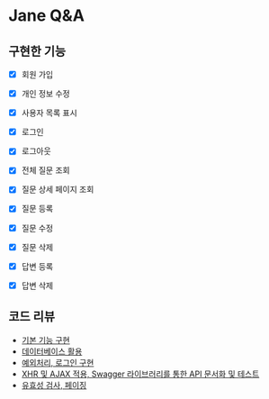 # Jane Q&A

## 구현한 기능

- [x] 회원 가입  
- [x] 개인 정보 수정
- [x] 사용자 목록 표시
- [x] 로그인
- [x] 로그아웃
- [x] 전체 질문 조회
- [x] 질문 상세 페이지 조회
- [x] 질문 등록
- [x] 질문 수정
- [x] 질문 삭제
- [x] 답변 등록
- [x] 답변 삭제


## 코드 리뷰
- [기본 기능 구현](https://github.com/codesquad-members-2021/spring-boot-qna/pull/20)
- [데이터베이스 활용](https://github.com/codesquad-members-2021/spring-boot-qna/pull/35)
- [예외처리, 로그인 구현](https://github.com/codesquad-members-2021/spring-boot-qna/pull/43)
- [XHR 및 AJAX 적용, Swagger 라이브러리를 통한 API 문서화 및 테스트](https://github.com/codesquad-members-2021/spring-boot-qna/pull/70)
- [유효성 검사, 페이징](https://github.com/codesquad-members-2021/spring-boot-qna/pull/106)
